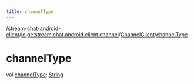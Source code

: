 ```yaml
---
title: channelType
---
```

/[stream-chat-android-client](../../index.md)/[io.getstream.chat.android.client.channel](../index.md)/[ChannelClient](index.md)/[channelType](channelType.md)  
  
  
  
# channelType  
val [channelType](channelType.md): [String](https://kotlinlang.org/api/latest/jvm/stdlib/kotlin/-string/index.html)
